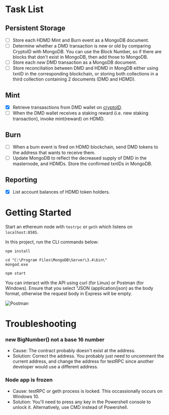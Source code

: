 # Task List

## Persistent Storage

- [ ] Store each HDMD Mint and Burn event as a MongoDB document.
- [ ] Determine whether a DMD transaction is new or old by comparing CryptoID with MongoDB. You can use the Block Number, so if there are blocks that don't exist in MongoDB, then add those to MongoDB.
- [ ] Store each *new* DMD transaction as a MongoDB document.
- [ ] Store reconciliation between DMD and HDMD in MongDB either using txnID in the corresponding blockchain, or storing both collections in a third collection containing 2 documents (DMD and HDMD).

## Mint

- [X] Retrieve transasctions from DMD wallet on [cryptoID](https://chainz.cryptoid.info/dmd/address.dws?dH4bKCoyNj9BzLuyU4JvhwvhYs7cnogDVb.htm).
- [ ] When the DMD wallet receives a staking reward (i.e. new staking transaction), invoke mint(reward) on HDMD.

## Burn

- [ ] When a burn event is fired on HDMD blockchain, send DMD tokens to the address that wants to receive them.
- [ ] Update MongoDB to reflect the decreased supply of DMD in the masternode, and HDMDs. Store the confirmed txnIDs in MongoDB.

## Reporting

- [x] List account balances of HDMD token holders.

# Getting Started

Start an ethereum node with ```testrpc``` or ```geth``` which listens on ```localhost:8585```.

In this project, run the CLI commands below:
```
npm install

cd "C:\Program Files\MongoDB\Server\3.4\bin\"
mongod.exe

npm start
```

You can interact with the API using curl (for Linux) or Postman (for Windows). Ensure that you select "JSON (application/json) as the body format, otherwise the request body in Express will be empty.

![Postman](https://i.imgur.com/pbCjsUK.png)

# Troubleshooting

### new BigNumber() not a base 16 number

* Cause: The contract probably doesn't exist at the address.
* Solution: Correct the address. You probably just need to uncomment the current address, and change the address for testRPC since another developer would use a different address.

### Node app is frozen

* Cause: testRPC or geth process is locked. This occassionally occurs on Windows 10.
* Solution: You'll need to press any key in the Powershell console to unlock it. Alternatively, use CMD instead of Powershell.